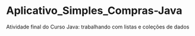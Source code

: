 # Aplicativo_Simples_Compras-Java
Atividade final do Curso Java: trabalhando com listas e coleções de dados
